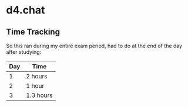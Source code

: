 # d4.chat

## Time Tracking

So this ran during my entire exam period, had to do at the end of the day after studying:

| Day | Time      |
| --- | --------- |
| 1   | 2 hours   |
| 2   | 1 hour    |
| 3   | 1.3 hours |
